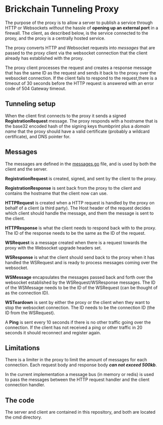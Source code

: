 # Brickchain Tunneling Proxy

The purpose of the proxy is to allow a server to publish a service through HTTP or Websockets *without* the hassle of **opening up an external port** in a firewall. The client, as described below, is the service connected to the proxy, and the proxy is a centrally hosted service.

The proxy converts HTTP and Websocket requests into *messages* that are passed to the proxy client via the websocket connection that the client already has established with the proxy.

The proxy client processes the request and creates a response message that has the same ID as the request and sends it back to the proxy over the websocket connection. If the client fails to respond to the request,there is a timeout of 30 seconds before the HTTP request is answered with an error code of 504 Gateway timeout.

## Tunneling setup

When the client first connects to the proxy it sends a signed **RegistrationRequest** message. The proxy responds with a hostname that is the base32 encoded hash of the signing keys thumbprint plus a *domain name* that the proxy should have a valid certificate (probably a wildcard certificate), and DNS pointer for.

## Messages

The messages are defined in the [messages.go](./messages.go) file, and is used by both the client and the server.

**RegistrationRequest** is created, signed, and sent by the client to the proxy.

**RegistrationResponse** is sent back from the proxy to the client and contains the hostname that the client now can use.

**HTTPRequest** is created when a HTTP request is handled by the proxy on behalf of a client (a third party). The Host header of the request decides which client should handle the message, and them the message is sent to the client.

**HTTPResponse** is what the client needs to respond back with to the proxy. The ID of the response needs to be the same as the ID of the request.

**WSRequest** is a message created when there is a request towards the proxy with the Websocket upgrade headers set.

**WSResponse** is what the client should send back to the proxy when it has handled the WSRequest and is ready to process messages coming over the websocket.

**WSMessage** encapsulates the messages passed back and forth over the websocket established by the WSRequest/WSResponse messages. The ID of the WSMessage needs to be the ID of the WSRequest (can be thought of as the connection ID).

**WSTeardown** is sent by either the proxy or the client when they want to stop the websocket connection. The ID needs to be the connection ID (the ID from the WSRequest).

A **Ping** is sent every 10 seconds if there is no other traffic going over the connection. If the client has not received a ping or other traffic in 20 seconds it should reconnect and register again.

## Limitations

There is a limiter in the proxy to limit the amount of messages for each connection. Each request body and response body ***can not exceed 500kb***.

In the current implementation a message bus (in memory or redis) is used to pass the messages between the HTTP request handler and the client connection handler.

## The code

The server and client are contained in this repository, and both are located the cmd directory.
